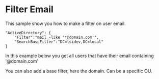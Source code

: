 # Filter Email

This sample show you how to make a filter on user email.

```
"ActiveDirectory": {
    "Filter":"mail -like '*@domain.com'",
    "SearchBaseFilter":"DC=lsidev,DC=local"
}
```
In this example below you get all users that have their email containing '@domain.com'

You can also add a base filter, here the domain. Can be a specific OU.